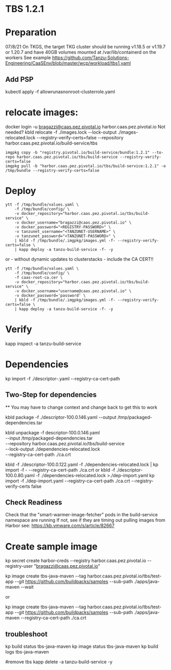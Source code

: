 # TBS 1.2.1

# Preparation
  07/8/21
  On TKGS, the target TKG cluster should be running v1.18.5 or v1.19.7 or 1.20.7 and have 40GB volumes mounted at /var/lib/containerd on the workers
  See example https://github.com/Tanzu-Solutions-Engineering/CaaSEnv/blob/master/wcp/workload/tbs1.yaml

## Add PSP
kubectl apply -f allowrunasnonroot-clusterrole.yaml


# relocate images:
docker login -u bragazzi@caas.pez.pivotal.io harbor.caas.pez.pivotal.io
Not needed? kbld relocate -f ./images.lock --lock-output ./images-relocated.lock --registry-verify-certs=false --repository harbor.caas.pez.pivotal.io/build-service/tbs
```
imgpkg copy -b "registry.pivotal.io/build-service/bundle:1.2.1" --to-repo harbor.caas.pez.pivotal.io/tbs/build-service --registry-verify-certs=false
imgpkg pull -b "harbor.caas.pez.pivotal.io/tbs/build-service:1.2.1" -o /tmp/bundle --registry-verify-certs=false
```
# Deploy
```
ytt -f /tmp/bundle/values.yaml \
    -f /tmp/bundle/config/ \
    -v docker_repository="harbor.caas.pez.pivotal.io/tbs/build-service" \
    -v docker_username="bragazzi@caas.pez.pivotal.io" \
    -v docker_password="<REGISTRY-PASSWORD>" \
    -v tanzunet_username="<TANZUNET-USERNAME>" \
    -v tanzunet_password="<TANZUNET-PASSWORD>" \
    | kbld -f /tmp/bundle/.imgpkg/images.yml -f- --registry-verify-certs=false \
    | kapp deploy -a tanzu-build-service -f- -y
```
or - without dynamic updates to clusterstacks - include the CA CERT!!
```
ytt -f /tmp/bundle/values.yaml \
    -f /tmp/bundle/config/ \
    -f caas-root-ca.cer \
    -v docker_repository="harbor.caas.pez.pivotal.io/tbs/build-service" \
    -v docker_username="username@caas.pez.pivotal.io" \
    -v docker_password='password' \
    | kbld -f /tmp/bundle/.imgpkg/images.yml -f- --registry-verify-certs=false \
    | kapp deploy -a tanzu-build-service -f- -y
```

# Verify
kapp inspect -a tanzu-build-service



# Dependencies

kp import -f ./descriptor-<version>.yaml --registry-ca-cert-path <path-to-ca-cert>


## Two-Step for dependencies
** You may have to change context and change back to get this to work

kbld package -f ./descriptor-100.0.146.yaml --output /tmp/packaged-dependencies.tar

kbld unpackage -f descriptor-100.0.146.yaml \
  --input /tmp/packaged-dependencies.tar \
  --repository harbor.caas.pez.pivotal.io/tbs/build-service \
  --lock-output ./dependencies-relocated.lock \
  --registry-ca-cert-path ./ca.crt

kbld -f ./descriptor-100.0.122.yaml -f ./dependencies-relocated.lock | kp import -f - --registry-ca-cert-path ./ca.crt
or
kbld -f ./descriptor-100.0.80.yaml -f ./dependencies-relocated.lock >./dep-import.yaml
kp import -f ./dep-import.yaml --registry-ca-cert-path ./ca.crt --registry-verify-certs false

## Check Readiness
Check that the "smart-warmer-image-fetcher" pods in the build-service namespace are running
If not, see if they are timing out pulling images from Harbor
see: https://kb.vmware.com/s/article/82667


# Create sample image
kp secret create harbor-creds --registry harbor.caas.pez.pivotal.io --registry-user "bragazzi@caas.pez.pivotal.io"

kp image create tbs-java-maven --tag harbor.caas.pez.pivotal.io/tbs/test-app --git https://github.com/buildpacks/samples --sub-path ./apps/java-maven --wait

or

kp image create tbs-java-maven --tag harbor.caas.pez.pivotal.io/tbs/test-app --git https://github.com/buildpacks/samples --sub-path ./apps/java-maven --registry-ca-cert-path ./ca.crt

## troubleshoot
kp build status tbs-java-maven
kp image status tbs-java-maven
kp build logs tbs-java-maven


#remove tbs
kapp delete -a tanzu-build-service -y
